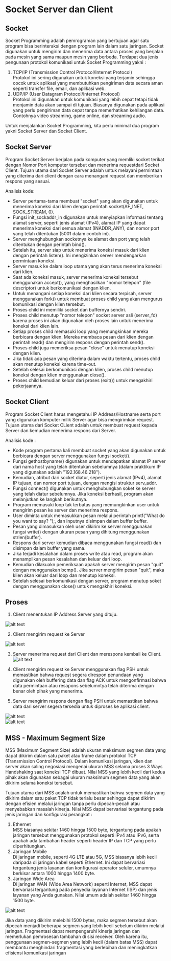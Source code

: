 # Socket Server dan Client

## Socket
Socket Programming adalah pemrograman yang bertujuan agar satu program bisa berinteraksi dengan program lain dalam satu jaringan. Socket digunakan untuk mengirim dan menerima data antara proses yang berjalan pada mesin yang sama maupun mesin yang berbeda. Terdapat dua jenis pengunaan protokol komunikasi untuk Socket Programming yakni :
1. TCP/IP (Transmission Control Protocol/Internet Protocol) <br> Protokol ini sering digunakan untuk koneksi yang terjamin sehingga cocok untuk aplikasi yang membutuhkan pengiriman data secara aman seperti transfer file, email, dan aplikasi web.
2. UDP/IP (User Datagram Protocol/Internet Protocol) <br> Protokol ini digunakan untuk komunikasi yang lebih cepat tetapi tidak menjamin data akan sampai di tujuan. Biasanya digunakan pada aplikasi yang perlu pengiriman data cepat tanpa memerhatikan kehilangan data. Contohnya video streaming, game online, dan streaming audio.

Untuk menjalankan Socket Programming, kita perlu minimal dua program yakni Socket Server dan Socket Client.

## Socket Server

Program Socket Server berjalan pada komputer yang memliki socket terikat dengan Nomor Port komputer tersebut dan menerima requestdari Socket Client. Tujuan utama dari Socket Server adalah untuk melayani permintaan yang diterima dari client dengan cara menangani request dan memberikan respons yang sesuai.

Analisis kode: 
* Server pertama-tama membuat "socket" yang akan digunakan untuk menerima koneksi dari klien dengan perintah socket(AF_INET, SOCK_STREAM, 0).
* Fungsi init_sockaddr_in digunakan untuk menyiapkan informasi tentang alamat server, seperti jenis alamat (IPv4), alamat IP yang dapat menerima koneksi dari semua alamat (INADDR_ANY), dan nomor port yang telah ditentukan (5001 dalam contoh ini).
* Server menghubungkan socketnya ke alamat dan port yang telah ditentukan dengan perintah bind().
* Setelah itu, server siap untuk menerima koneksi masuk dari klien dengan perintah listen(). Ini mengizinkan server mendengarkan permintaan koneksi.
* Server masuk ke dalam loop utama yang akan terus menerima koneksi dari klien.
* Saat ada koneksi masuk, server menerima koneksi tersebut menggunakan accept(), yang menghasilkan "nomor telepon" (file descriptor) untuk berkomunikasi dengan klien.
* Untuk menangani setiap koneksi dari klien secara terpisah, server menggunakan fork() untuk membuat proses child yang akan mengurus komunikasi dengan klien tersebut.
* Proses child ini memiliki socket dan buffernya sendiri.
* Proses child menutup "nomor telepon" socket server asli (server_fd) karena proses ini akan digunakan oleh proses lain untuk menerima koneksi dari klien lain.
* Setiap proses child memasuki loop yang memungkinkan mereka berbicara dengan klien. Mereka membaca pesan dari klien dengan perintah read() dan mengirim respons dengan perintah send().
* Proses child juga memeriksa pesan "close" untuk menutup koneksi dengan klien.
* Jika tidak ada pesan yang diterima dalam waktu tertentu, proses child akan menutup koneksi karena time-out.
* Setelah selesai berkomunikasi dengan klien, proses child menutup koneksi dengan klien menggunakan close().
* Proses child kemudian keluar dari proses (exit()) untuk mengakhiri pekerjaannya.

## Socket Client

Program Socket Client harus mengetahui IP Address/Hostname serta port yang digunakan komputer milik Server agar bisa mengirimkan request. Tujuan utama dari Socket CLient adalah untuk membuat request kepada Server dan kemudian menerima respons dari Server.

Analisis kode :
* Kode program pertama kali membuat socket yang akan digunakan untuk berbicara dengan server menggunakan fungsi socket().
* Fungsi gethostbyname() digunakan untuk mendapatkan alamat IP server dari nama host yang telah ditentukan sebelumnya (dalam praktikum IP yang digunakan adalah "192.168.46.218").
* Kemudian, atribut dari socket diatur, seperti jenis alamat (IPv4), alamat IP tujuan, dan nomor port tujuan, dengan mengisi struktur serv_addr.
* Fungsi connect() digunakan untuk menghubungkan soket ke server yang telah diatur sebelumnya. Jika koneksi berhasil, program akan melanjutkan ke langkah berikutnya.
* Program memasuki loop tak terbatas yang memungkinkan user untuk mengirim pesan ke server dan menerima respons.
* User diminta untuk memasukkan pesan melalui perintah printf("What do you want to say? ");, dan inputnya disimpan dalam buffer buffer.
* Pesan yang dimasukkan oleh user dikirim ke server menggunakan fungsi write() dengan ukuran pesan yang dihitung menggunakan strlen(buffer).
* Respons dari server kemudian dibaca menggunakan fungsi read() dan disimpan dalam buffer yang sama.
* Jika terjadi kesalahan dalam proses write atau read, program akan menampilkan pesan kesalahan dan keluar dari loop.
* Kemudian dilakuakn pemeriksaan apakah server mengirim pesan "quit" dengan menggunakan bcmp(). Jika server mengirim pesan "quit", maka klien akan keluar dari loop dan menutup koneksi.
* Setelah selesai berkomunikasi dengan server, program menutup soket dengan menggunakan close() untuk mengakhiri koneksi.

## Proses
1. Client menentukan IP Address Server yang dituju.

![alt text](https://github.com/AmirotulUmmah/Konsep-Jaringan/blob/main/assets/client%202.jpeg?raw=true)<br>

2. Client mengirim request ke Server

![alt text](https://github.com/AmirotulUmmah/Konsep-Jaringan/blob/main/assets/client%203.jpeg?raw=true)<br>

3. Server menerima request dari Client dan merespons kembali ke Client.
![alt text](https://github.com/AmirotulUmmah/Konsep-Jaringan/blob/main/assets/Server.jpeg?raw=true)<br>


4. Client mengirim request ke Server menggunakan flag PSH untuk memastikan bahwa request segera direspon penundaan yang digunakan oleh buffering data dan flag ACK untuk mengonfirmasi bahwa data permintaan atau resapons sebelumntya telah diterima dengan benar oleh pihak yang menerima.
   
5. Server mengirim respons dengan flag PSH untuk memastikan bahwa data dari server segera tersedia untuk diproses ke aplikasi client.
   
![alt text](https://github.com/AmirotulUmmah/Konsep-Jaringan/blob/main/assets/client%201.jpeg?raw=true)<br>
![alt text](https://github.com/AmirotulUmmah/Konsep-Jaringan/blob/main/assets/client%204.jpeg?raw=true)<br>

## MSS - Maximum Segment Size

MSS (Maximum Segment Size) adalah ukuran maksimum segmen data yang dapat dikirim dalam satu paket atau frame dalam protokol TCP (Transmission Control Protocol). Dalam komunikasi jaringan, klien dan server akan saling negosiasi mengenai ukuran MSS selama proses 3 Ways Handshaking saat koneksi TCP dibuat. Nilai MSS yang lebih kecil dari kedua pihak akan digunakan sebagai ukuran maksimum segmen data yang akan dikirim selama koneksi tersebut.

Tujuan utama dari MSS adalah untuk memastikan bahwa segmen data yang dikirim dalam satu paket TCP tidak terlalu besar sehingga dapat dikirim dengan efisien melalui jaringan tanpa perlu dipecah-pecah atau menyebabkan masalah kinerja. Nilai MSS dapat bervariasi tergantung pada jenis jaringan dan konfigurasi perangkat :
1. Ethernet <br> MSS biasanya sekitar 1460 hingga 1500 byte, tergantung pada apakah jaringan tersebut menggunakan protokol seperti IPv4 atau IPv6, serta apakah ada tambahan header seperti header IP dan TCP yang perlu diperhitungkan.
2. Jaringan Mobile <br> Di jaringan mobile, seperti 4G LTE atau 5G, MSS biasanya lebih kecil daripada di jaringan kabel seperti Ethernet. Ini dapat bervariasi tergantung jenis layanan dan konfigurasi operator seluler, umumnya berkisar antara 1000 hingga 1400 byte.
3. Jaringan Wide Area <br> Di jaringan WAN (Wide Area Network) seperti Internet, MSS dapat bervariasi tergantung pada penyedia layanan Internet (ISP) dan jenis layanan yang Anda gunakan. Nilai umum adalah sekitar 1460 hingga 1500 byte.

![alt text](https://github.com/AmirotulUmmah/Konsep-Jaringan/blob/main/assets/mss.jpeg?raw=true)<br>

Jika data yang dikirim melebihi 1500 bytes, maka segmen tersebut akan dipecah menjadi beberapa segmen yang lebih kecil sebelum dikirim melalui jaringan. Fragmentasi dapat mempengaruhi kinerja jaringan dan memerlukan pemrosesan tambahan di sisi receiver. Oleh karena itu, penggunaan segmen-segmen yang lebih kecil (dalam batas MSS) dapat membantu menghindari fragmentasi yang berlebihan dan meningkatkan efisiensi komunikasi jaringan


